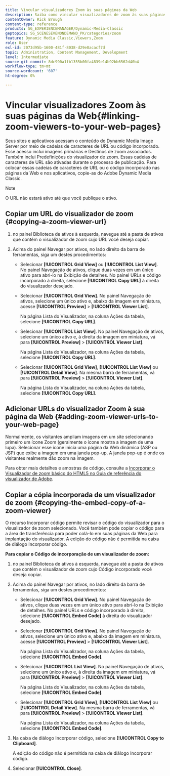 ```yaml
---
title: Vincular visualizadores Zoom às suas páginas da Web
description: Saiba como vincular visualizadores de zoom às suas páginas da Web no Adobe Dynamic Media Classic.
contentOwner: Rick Brough
content-type: reference
products: SG_EXPERIENCEMANAGER/Dynamic-Media-Classic
geptopics: SG_SCENESEVENONDEMAND_PK/categories/zoom
feature: Dynamic Media Classic,Viewers,Zoom
role: User
exl-id: 2073d95b-1600-481f-8038-d29e8acacf7d
topic: Administration, Content Management, Development
level: Intermediate
source-git-commit: 8dc990a1fb1355b00fa4839e14b92bb6562d40b4
workflow-type: tm+mt
source-wordcount: '607'
ht-degree: 0%

---
```


# Vincular visualizadores Zoom às suas páginas da Web{#linking-zoom-viewers-to-your-web-pages}

Seus sites e aplicativos acessam o conteúdo do Dynamic Media Image Server por meio de cadeias de caracteres de URL ou código incorporado. Esse acesso inclui imagens primárias e Destinos de zoom associados. Também inclui Predefinições do visualizador de zoom. Essas cadeias de caracteres de URL são ativadas durante o processo de publicação. Para colocar essas cadeias de caracteres de URL ou o código incorporado nas páginas da Web e nos aplicativos, copie-as do Adobe Dynamic Media Classic.

>[!NOTE]
>
>O URL não estará ativo até que você publique o ativo.

## Copiar um URL do visualizador de zoom {#copying-a-zoom-viewer-url}

1. no painel Biblioteca de ativos à esquerda, navegue até a pasta de ativos que contém o visualizador de zoom cujo URL você deseja copiar.
1. Acima do painel Navegar por ativos, no lado direito da barra de ferramentas, siga um destes procedimentos:

   * Selecionar **[!UICONTROL Grid View]** ou **[!UICONTROL List View]**. No painel Navegação de ativos, clique duas vezes em um único ativo para abri-lo na Exibição de detalhes. No painel URLs e código incorporado à direita, selecione **[!UICONTROL Copy URL]** à direita do visualizador desejado.
   * Selecionar **[!UICONTROL Grid View]**. No painel Navegação de ativos, selecione um único ativo e, abaixo da imagem em miniatura, acesse **[!UICONTROL Preview]** > **[!UICONTROL Viewer List]**.

     Na página Lista do Visualizador, na coluna Ações da tabela, selecione **[!UICONTROL Copy URL]**.

   * Selecionar **[!UICONTROL List View]**. No painel Navegação de ativos, selecione um único ativo e, à direita da imagem em miniatura, vá para **[!UICONTROL Preview]** > **[!UICONTROL Viewer List]**.

     Na página Lista do Visualizador, na coluna Ações da tabela, selecione **[!UICONTROL Copy URL]**.

   * Selecionar **[!UICONTROL Grid View]**, **[!UICONTROL List View]** ou **[!UICONTROL Detail View]**. Na mesma barra de ferramentas, vá para **[!UICONTROL Preview]** > **[!UICONTROL Viewer List]**.

     Na página Lista do Visualizador, na coluna Ações da tabela, selecione **[!UICONTROL Copy URL]**.

## Adicionar URLs do visualizador Zoom à sua página da Web {#adding-zoom-viewer-urls-to-your-web-page}

Normalmente, os visitantes ampliam imagens em um site selecionando primeiro um ícone Zoom (geralmente o ícone mostra a imagem de uma lupa). Selecionar esse ícone inicia uma página da Web dinâmica (ASP ou JSP) que exibe a imagem em uma janela pop-up. A janela pop-up é onde os visitantes realmente dão zoom na imagem.

Para obter mais detalhes e amostras de código, consulte a [Incorporar o Visualizador de zoom básico do HTML5 no Guia de referência do visualizador de Adobe](https://experienceleague.adobe.com/en/docs/dynamic-media-developer-resources/library/viewers-aem-assets-dmc/basic-zoom/c-html5-20-basic-zoom-viewer-about#section-e1c3106f5b3e445d9b95be337c2f94e2).

## Copiar a cópia incorporada de um visualizador de zoom {#copying-the-embed-copy-of-a-zoom-viewer}

O recurso Incorporar código permite revisar o código do visualizador para o visualizador de zoom selecionado. Você também pode copiar o código para a área de transferência para poder colá-lo em suas páginas da Web para implantação do visualizador. A edição do código não é permitida na caixa de diálogo Incorporar código.

**Para copiar o Código de incorporação de um visualizador de zoom:**

1. no painel Biblioteca de ativos à esquerda, navegue até a pasta de ativos que contém o visualizador de zoom cujo Código incorporado você deseja copiar.
1. Acima do painel Navegar por ativos, no lado direito da barra de ferramentas, siga um destes procedimentos:

   * Selecionar **[!UICONTROL Grid View]**. No painel Navegação de ativos, clique duas vezes em um único ativo para abri-lo na Exibição de detalhes. No painel URLs e código incorporado à direita, selecione **[!UICONTROL Embed Code]** à direita do visualizador desejado.
   * Selecionar **[!UICONTROL Grid View]**. No painel Navegação de ativos, selecione um único ativo e, abaixo da imagem em miniatura, acesse **[!UICONTROL Preview]** > **[!UICONTROL Viewer List]**.

     Na página Lista do Visualizador, na coluna Ações da tabela, selecione **[!UICONTROL Embed Code]**.

   * Selecionar **[!UICONTROL List View]**. No painel Navegação de ativos, selecione um único ativo e, à direita da imagem em miniatura, vá para **[!UICONTROL Preview]** > **[!UICONTROL Viewer List]**.

     Na página Lista do Visualizador, na coluna Ações da tabela, selecione **[!UICONTROL Embed Code]**.

   * Selecionar **[!UICONTROL Grid View]**, **[!UICONTROL List View]** ou **[!UICONTROL Detail View]**. Na mesma barra de ferramentas, vá para **[!UICONTROL Preview]** > **[!UICONTROL Viewer List]**.

     Na página Lista do Visualizador, na coluna Ações da tabela, selecione **[!UICONTROL Embed Code]**.

1. Na caixa de diálogo Incorporar código, selecione **[!UICONTROL Copy to Clipboard]**.

   A edição do código não é permitida na caixa de diálogo Incorporar código.

1. Selecionar **[!UICONTROL Close]**.
